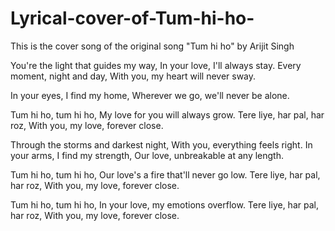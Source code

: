 # Lyrical-cover-of-Tum-hi-ho-
This is the cover song of the original song "Tum hi ho" by Arijit Singh

You're the light that guides my way,
In your love, I'll always stay.
Every moment, night and day,
With you, my heart will never sway.

In your eyes, I find my home,
Wherever we go, we'll never be alone.

Tum hi ho, tum hi ho,
My love for you will always grow.
Tere liye, har pal, har roz,
With you, my love, forever close.

Through the storms and darkest night,
With you, everything feels right.
In your arms, I find my strength,
Our love, unbreakable at any length.

Tum hi ho, tum hi ho,
Our love's a fire that'll never go low.
Tere liye, har pal, har roz,
With you, my love, forever close.

Tum hi ho, tum hi ho,
In your love, my emotions overflow.
Tere liye, har pal, har roz,
With you, my love, forever close.
